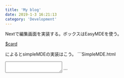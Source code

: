 ```yaml
---
title: 'My blog'
date: 2019-1-3 16:21:13
category: 'Development'
---
```

Nextで編集画面を実装する。ボックスはEasyMDEを使う。

[$card](https://qiita.com/dojyorin/items/ba8847362a44bbdd3a7c)

によるとsimpleMDEの実装はこう。
´´´SimpleMDE.html
<!DOCTYPE html>
<html lang="ja">
    <head>
        <link rel="stylesheet" href="https://cdn.jsdelivr.net/npm/simplemde@latest/dist/simplemde.min.css">
        <script src="https://cdn.jsdelivr.net/npm/simplemde@latest/dist/simplemde.min.js"></script>
    </head>
    <body>
        <textarea id="mde"></textarea>
    </body>
    <script>
        const mde = new SimpleMDE({
            element: document.getElementById("mde")
        });
    </script>
</html>
´´´